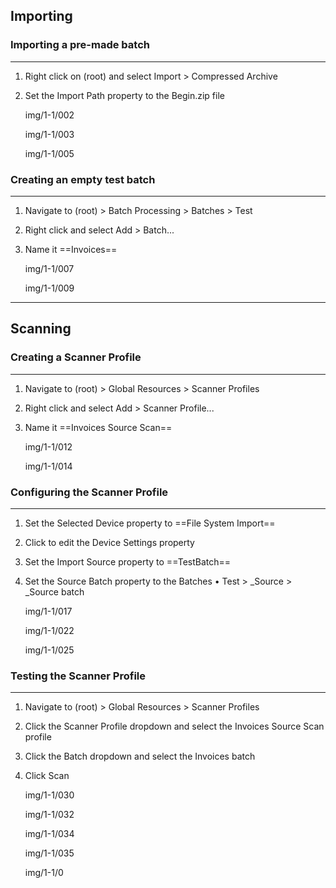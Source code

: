 ## Importing

### Importing a pre-made batch
---
1. Right click on (root) and select Import > Compressed Archive
2. Set the Import Path property to the Begin.zip file

    img/1-1/002

    img/1-1/003

    img/1-1/005

### Creating an empty test batch
---
1. Navigate to (root) > Batch Processing > Batches > Test
2. Right click and select Add > Batch...
3. Name it ==Invoices==

    img/1-1/007

    img/1-1/009
---
## Scanning

### Creating a Scanner Profile
---
1. Navigate to (root) > Global Resources > Scanner Profiles
2. Right click and select Add > Scanner Profile...
3. Name it ==Invoices Source Scan==

    img/1-1/012

    img/1-1/014

### Configuring the Scanner Profile
---
1. Set the Selected Device property to ==File System Import==
2. Click to edit the Device Settings property
3. Set the Import Source property to ==TestBatch==
4. Set the Source Batch property to the Batches • Test > _Source > _Source batch

    img/1-1/017

    img/1-1/022

    img/1-1/025

### Testing the Scanner Profile
---
1. Navigate to (root) > Global Resources > Scanner Profiles
2. Click the Scanner Profile dropdown and select the Invoices Source Scan profile
3. Click the Batch dropdown and select the Invoices batch
4. Click Scan

    img/1-1/030

    img/1-1/032

    img/1-1/034

    img/1-1/035














    img/1-1/0